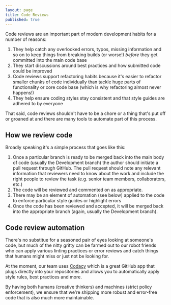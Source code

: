 ```yaml
---
layout: page
title: Code Reviews
published: true
---
```


Code reviews are an important part of modern development habits for a number of reasons:

1. They help catch any overlooked errors, typos, missing information and so on to keep things from breaking builds (or worse!) _before_ they get committed into the main code base
2. They start discussions around best practices and how submitted code could be improved
3. Code reviews support refactoring habits because it's easier to refactor smaller chunks of code individually than tackle huge parts of functionality or core code base (which is why refactoring almost never happens!)
4. They help ensure coding styles stay consistent and that style guides are adhered to by everyone

That said, code reviews shouldn't have to be a chore or a thing that's put off or groaned at and there are many tools to automate part of this process.

## How we review code

Broadly speaking it's a simple process that goes like this:

1. Once a particular branch is ready to be merged back into the main body of code (usually the Development branch) the author should initiate a pull request through GitHub. The pull request should note any relevant information that reviewers need to know about the work and include the right people to review the task (e.g. senior team members, collaborators, etc.)
2. The code will be reviewed and commented on as appropriate.
3. There may be an element of automation (see below) applied to the code to enforce particular style guides or highlight errors
4. Once the code has been reviewed and accepted, it will be merged back into the appropriate branch (again, usually the Development branch).

## Code review automation

There's no substitue for a seasoned pair of eyes looking at someone's code, but much of the nitty gritty can be farmed out to our robot friends who can apply various linting practices or error reviews and catch things that humans might miss or just not be looking for.

At the moment, our team uses [Codacy](https://github.com/marketplace/codacy) which is a great GitHub app that plugs directly into your repositories and allows you to automatically apply style rules, best practices and more.

By having both humans (creative thinkers) and machines (strict policy enforcement), we ensure that we're shipping more robust and error-free code that is also much more maintainable.
